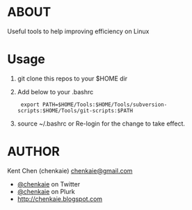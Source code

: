 ABOUT
=====

Useful tools to help improving efficiency on Linux

Usage
=====

1. git clone this repos to your $HOME dir

2. Add below to your .bashrc

        export PATH=$HOME/Tools:$HOME/Tools/subversion-scripts:$HOME/Tools/git-scripts:$PATH
        
3. source ~/.bashrc or Re-login for the change to take effect.

AUTHOR
======

Kent Chen (chenkaie) <chenkaie@gmail.com>

* [@chenkaie](https://twitter.com/#!/chenkaie) on Twitter
* [@chenkaie](http://www.plurk.com/chenkaie) on Plurk 
* <http://chenkaie.blogspot.com>

